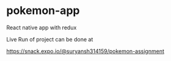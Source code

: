 # pokemon-app

React native app with redux

Live Run of project can be done at 

https://snack.expo.io/@suryansh314159/pokemon-assignment
